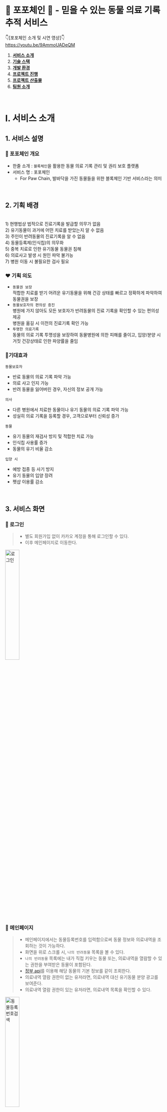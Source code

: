# 🐶 포포체인 🐶 - 믿을 수 있는 동물 의료 기록 추적 서비스

👇[포포체인 소개 및 시연 영상]👇
<br>
https://youtu.be/9AmmoUADeQM


1. [**서비스 소개**](#1)
2. [**기술 스택**](#2)
3. [**개발 환경**](#3)
4. [**프로젝트 진행**](#4)
5. [**프로젝트 산출물**](#5)
6. [**팀원 소개**](#6)
<br>

# Ⅰ. 서비스 소개

## 1. 서비스 설명

### 🐾 포포체인 개요

- 한줄 소개 : `블록체인`을 활용한 동물 의료 기록 관리 및 권리 보호 플랫폼
- 서비스 명 : 포포체인
  - For Paw Chain, 발바닥을 가진 동물들을 위한 블록체인 기반 서비스라는 의미

<br>

## 2. 기획 배경
<br>
1) 현행법상 법적으로 진료기록을 발급할 의무가 없음
<br>
 2) 유기동물이 과거에 어떤 치료를 받았는지 알 수 없음
<br>
 3) 주인이 반려동물의 진료기록을 알 수 없음
<br>
 4) 동물등록제(인식칩)의 의무화
<br>
 5) 중복 치료로 인한 유기동물 동물권 침해
<br>
 6) 의료사고 발생 시 원인 파악 불가능
<br>
 7) 병원 이동 시 불필요한 검사 필요


### ❤ 기획 의도

- `동물권 보장` <br>
    적합한 치료를 받기 어려운 유기동물을 위해 건강 상태를 빠르고 정확하게 파악하여 동물권을 보장
- `동물보호자의 편의성 증진` <br>
    병원에 가지 않아도 모든 보호자가 반려동물의 진료 기록을 확인할 수 있는 편의성 제공 <br>
    병원을 옮길 시 이전의 진료기록 확인 가능
- `투명한 의료기록`<br>
    동물의 의료 기록 투명성을 보장하여 동물병원에 의한 피해를 줄이고, 입양/분양 시 거짓 건강상태로 인한 파양률을 줄임

### 🧡기대효과

`동물보호자`

- 반료 동물의 의료 기록 파악 가능
- 의료 사고 인지 가능
- 반려 동물을 잃어버린 경우, 자신의 정보 공개 가능

`의사`

- 다른 병원에서 치료한 동물이나 유기 동물의 의료 기록 파악 가능
- 성실히 의료 기록을 등록할 경우, 고객으로부터 신뢰성 증가

`동물`

- 유기 동물의 재검사 방지 및 적합한 치료 가능
- 인식칩 사용률 증가
- 동물의 유기 비율 감소

`입양 시`

- 예방 접종 등 사기 방지
- 유기 동물의 입양 장려
- 펫샵 이용률 감소

<br>

## 3. 서비스 화면

### 🤍 로그인

> - 별도 회원가입 없이 카카오 계정을 통해 로그인할 수 있다.
> - 이후 메인페이지로 이동한다.

<img src="/document/gif/1.%20로그인.gif" title="로그인" width="30%" height="30%"/>



### 💜 메인페이지

> - 메인페이지에서는 동물등록번호를 입력함으로써 동물 정보와 의료내역을 조회하는 것이 가능하다.
> - 화면을 위로 스크롤 시, `나의 반려동물` 목록을 볼 수 있다.
> - `나의 반려동물` 목록에는 내가 직접 키우는 동물 또는, 의료내역을 열람할 수 있는 권한을 부여받은 동물이 포함된다.
> - [정부 api](https://www.data.go.kr/data/15098913/openapi.do?recommendDataYn=Y)를 이용해 해당 동물의 기본 정보를 같이 조회한다.
> - 의료내역 열람 권한이 없는 유저라면, 의료내역 대신 유기동물 분양 광고를 보여준다.
> - 의료내역 열람 권한이 있는 유저라면, 의료내역 목록을 확인할 수 있다.

<img src="/document/gif/2.%20동물등록번호%20검색.gif" title="동물등록번호검색" width="30%" height="30%"/>

### 💜 나의 반려동물 목록

> - 기본적으로는 의사 또는 해당 동물의 주인만이 동물 의료 기록을 열람할 수 있다.
> - 하지만 해당 동물의 주인이 다른 사람에게도 의료 기록을 보여주고 싶은 경우, 열람 권한을 부여할 수 있다.
> - 열람 권한을 다시 뺏을 수도 있다.
> - 키우던 애완 동물을 다른 사람에게 분양 보낼 경우, 분양하기 버튼을 눌러 주인을 변경할 수 있다.

<img src="/document/gif/3.%20나의%20반려동물%20목록.gif" title="나의반려동물목록" width="30%" height="30%"/>

### 💜 동물 등록 정보
> - 해당 동물의 주인이라면, 동물의 추가적인 정보를 직접 입력할 수 있다.
<img src="/document/gif/4.%20동물%20정보%20등록.gif" title="동물등록정보" width="30%" height="30%"/>

### 💜 의료 기록 조회

> - 의사이거나, 해당 동물의 주인이거나, 그 밖에 열람 권한을 따로 부여받은 사람이라면, 해당 동물의 의료 기록들을 조회할 수 있다.
> - 동물마다 1개의 컨트랙트가 블록체인 네트워크에 배포된다.
> - 의료 기록은 해당 동물의 컨트랙트에 저장된다.
> - 컨트랙트의 배포 및 조회, 작성은 모두 Web3j를 통해 이루어진다.

<img src="/document/gif/5.%20의료기록%20조회.gif" title="의료기록조회" width="30%" height="30%"/>

### 💜 QR코드 생성

> - 10자리가 넘는 긴 동물등록번호를 매번 기억하기 어려운 사용자들을 위해, QR 이미지를 제공한다.
> - QR 이미지는 휴대폰 갤러리에 저장할 수 있다.

<img src="/document/gif/6.%20QR코드%20생성.gif" title="QR코드생성" width="30%" height="30%"/>

### 💜 권한 관리

<img src="/document/gif/7.%20권한%20관리.gif" title="권한관리" width="30%" height="30%"/>

### 💜 입양 공고

<img src="/document/gif/8.%20입양%20공고.gif" title="입양 공고" width="30%" height="30%"/>

### 💜 의사 면허 인증

<img src="/document/gif/9. 의사 면허 인증.gif" title="의사 면허 인증" width="30%" height="30%"/>

### 💜 의료 기록 작성

> - 본인이 의사임을 인증하면, 수의사로서 동물의 의료내역을 작성할 수 있는 권한이 부여된다.
> - 본인이 의사임을 인증하는 방법은 보건복지부의 [의료인면허정보조회](https://dataapi.co.kr/upload/dLab/20220105-173345-00330.html) api를 이용한다.

<img src="/document/gif/10. 의료기록 작성.gif" title="의료 기록 작성" width="30%" height="30%"/>


  <br>

<div id="2"></div>

# Ⅱ. 기술 스택

## 1. 블록체인 네트워크

부연 설명

## 2. IPFS

부연 설명

## 3. Android

부연 설명

## 4. Redis

부연 

## 5. Google Cloud Platform

동물 정보를 등록할 때 입력받는 동물 사진 데이터가 많아져, 기존에 사용하는 mariadb 이외에 별도로 Google Cloud Platform에서 데이터를 효율적으로 관리했습니다.

<br>

<div id="3"></div>

# Ⅲ. 개발 환경 🖥️

## 🖥 Backend
![IntelliJ badge](https://img.shields.io/badge/-IntelliJ-green)
![Java badge](https://img.shields.io/badge/-Java11-blue)
![spring boot badge](https://img.shields.io/badge/-Spring%20Boot-yellow)
![spring-data-jpa badge](https://img.shields.io/badge/-spring--data--jpa-red)
![spring-security badge](https://img.shields.io/badge/-spring--security-brightgreen)
![JWT badge](https://img.shields.io/badge/-JWT-blue)
![Web3j badge](https://img.shields.io/badge/-Web3j-yellow)
![mariadb badge](https://img.shields.io/badge/-MariaDB-lightgrey)
![redis badge](https://img.shields.io/badge/-redis-orange)
![Google Cloud Platform badge](https://img.shields.io/badge/-GCP-brightgreen)

## 🖥 Frontend
![Kotlin](https://img.shields.io/badge/-Kotlin-blueviolet)
![Android Studio](https://img.shields.io/badge/-Android_Studio-success)

## 🖱 DevOps
![AWS EC2 badge](https://img.shields.io/badge/-AWS_EC2-brightgreen)
![docker badge](https://img.shields.io/badge/-docker-blue)
![jenkins badge](https://img.shields.io/badge/-jenkins-red)

## 🎨 UI/UX
![Figma](https://img.shields.io/badge/-Figma-ff69b4)

## 👨‍👩‍👧 협업 툴

![Git / Gitlab](https://img.shields.io/badge/-Git%20%2F%20Gitlab-9cf)
![Jira](https://img.shields.io/badge/-Jira-blue)
![Notion](https://img.shields.io/badge/-Notion-c93)

## 블록체인
![Solidity](https://img.shields.io/badge/-Solidity-orange)
![Geth](https://img.shields.io/badge/-Geth-yellowgreen)

## 버전 정보

### Server

- Server: `AWS EC2`
- Ubuntu: `20.04`
- Docker: `23.0.2`
- Nginx: `1.18.0`
- Redis: `7.0.10`
- MariaDB: `10.3.38`

### Back-end

- OpenJDK: `11`
- Build Tool: `Gradle`
- Spring Framework: `2.7.9`
- Spring Dependency-management: `1.0.15.RELEASE`

### Front-end

- Kotlin: `1.8.0`
- Java: `11`
- Compile SDK: `33`
- Room Runtime: `2.3.0`
- Palette: `1.0.0`
- navigation-safe-args-gradle-plugin: `2.5.3`

### 블록체인

- Geth: `1.11.5`
- web3j: `4.9.7`
- Solidity: `latest`

### IDE

- InteliJ: `2022.3`
- Android Studio: `2022.1`
- Emulator: `Pixel 2 XL`

### Management Tool

- 형상 관리: `GitLab`
- 이슈 관리: `JIRA`
- 커뮤니케이션: `Notion`
- 파일 저장: `Spring Cloud GCP Storage`
- UI/UX 디자인: `Figma`

<br>
<div id="4"></div>

# Ⅳ. 시작하기

아래 방법을 따라 프로젝트를 실행할 수 있습니다.

## 설치하기

### 설치 과정

1. Github의 Repository를 clone합니다.

```java
$ git clone [우리 주소]
```

2. APK 파일 생성을 참고하여 android 폴더를 APK로 생성하여 안드로이드 환경에 설치합니다.

### APK 파일 생성

1. Android Studio의 `Build > Generate Signed Bundle / APK ...`를 선택합니다.
2. Create new를 선택합니다.
3. Key Store Path를 설정합니다.

```java
Alias: 기본
Password: (6자) / Confirm 
Certificate: 앱에 대한 메타 데이터 넣기
```

4. release 선택합니다.
5. 카카오 로그인 관련 내용을 설정합니다.
    1. openssl로 release key와 debug key를 모두 발급 받은 후 카카오 디벨로퍼에 등록합니다.
    2. 참고: [https://ranseo.tistory.com/m/386](https://ranseo.tistory.com/m/386)
6. err_unknown_url_scheme 에러가 발생하는 경우 AndroidManifest.xml에서 kakao Native app key를 넣고 아래의 설정을 추가합니다.

```java
<activity
            android:name="com.kakao.sdk.auth.AuthCodeHandlerActivity"
            android:exported="true">
            <intent-filter>
                <action android:name="android.intent.action.VIEW" />
                <category android:name="android.intent.category.DEFAULT" />
                <category android:name="android.intent.category.BROWSABLE" />

                <!-- Redirect URI: "kakao${NATIVE_APP_KEY}://oauth" -->
                <data android:host="oauth"
                    android:scheme="kakaoa본인카카오native key" />
            </intent-filter>
</activity>
```

## 실행하기

1. AWS EC2 설정을 참고하여 AWS EC2에 접속합니다.
2. Jenkins 설정을 참고하여 Back-end 이미지를 생성합니다.
3. IPFS Image를 설치하고 실행합니다.
4. 네트워크 설정을 참고하여 블록체인 private 네트워크를 구축하고 실행합니다.
5. 저장소 설정을 참고하여 MariaDB, Redis, GCP를 설치하고 서버 주소와 연결합니다.
6. 첨부한 덤프 데이터 파일을 이용하여 데이터를 생성합니다.
7. 설치한 APK를 실행합니다.

### AWS EC2 설정

```java
remote host: j8a207.p.ssafy.io
username: ubuntu
.pem: 첨부 파일
```

### Jenkins 설정

1. Repository URL을 통해 Git 프로젝트를 연결합니다.
2. Git의 WebHook 설정을 통해 release branch의 push event를 감지하면 자동으로 프로젝트를 배포하도록 설정합니다.
3. Shell Script를 Jenkins의 Build Steps에 Execute하여 자동으로 빌드하도록 설정합니다.

```java
cd backend/
chmod +x ./gradlew
./gradlew clean build
```

4. Shell Script를 Jenkins의 Build Steps에 Execute하여 Docker Image를 자동으로 생성하도록 설정합니다.

```java
docker build -t backend ./backend
if (docker ps | grep backend) then docker stop backend; fi
docker run -d --rm --name backend --network my-network -p 8080:8080 backend
docker image prune -f
```

5. 프로젝트 내부에 Dockerfile을 생성합니다.

```java
# open jdk java 11 버전 환경
FROM openjdk:11-jdk

# gradle 빌드 시 jar 파일 생성 경로
ARG JAR_FILE=./build/libs/*.jar

# JAR_FILE을 메인 디렉토리에 복사
COPY ${JAR_FILE} app.jar

# 8080 port Open
EXPOSE 8080

# 시스템 진입점
ENTRYPOINT ["java","-jar","app.jar"]
```

### IPFS 설정

1. IPFS Docker Image를 설치합니다.

```java
docker pull ipfs/go-ipfs
```

2. Run 명령어를 통해 IPFS Image를 실행합니다.

```java
docker run \
 -d \
--restart always \
--name ipfs-node \
-v /data/ipfs:/data/ipfs \
-v /data/ipfs-staging:/staging \
-p 8001:8080 \
-p 4001:4001 \
-p 5001:5001 \
--network my-network \
ipfs/go-ipfs:latest \

docker exec ipfs-node ipfs config Addresses.API 127.0.0.1/8001
```

### 네트워크 설정

1. Geth를 설치합니다.

```java
sudo apt-get update
sudo apt-get install software-properties-common
sudo add-apt-repository -y ppa:ethereum/ethereum
sudo apt-get install
```

2. 블록체인 네트워크 폴더를 생성 후 이동합니다.

```java
mkdir eth
cd eth
```

3. ether를 채굴할 계정을 생성합니다.

```java
geth --datadir . account new
```

4. genesis.json 파일을 생성합니다.

```java
{
	"config": {
	"chainId": 7167, 
	"homesteadBlock": 0, 
	"byzantiumBlock": 0, 
	"constantinopleBlock": 0, 
	"eip150Block": 0, 
	"eip155Block": 0, 
	"eip158Block": 0 
	},
	"difficulty": "0x10", 
	"coinbase": "지갑주소", 
	"gasLimit": "9999999", 
	"alloc": {}, 
	"extraData": "", 
	"nonce": "0xdeadbeefdeadbeef", 
	"mixhash": "0x0000000000000000000000000000000000000000000000000000000000000000", 
	"parentHash": "0x0000000000000000000000000000000000000000000000000000000000000000", 
	"timestamp": "0x00"
}
```

5. 네트워크를 초기화합니다.

```java
geth --datadir . init genesis.json
```

6. 초기화한 네트워크를 실행합니다. 

```java
geth --datadir . --port 30303 --http --http.addr "0.0.0.0" --http.port 8545 --http.corsdomain "*" --networkid 7167 --http.api "admin,db,eth,debug,miner,net,shh,txpool,personal,web3" --unlock 0 --allow-insecure-unlock --mine --miner.threads 1 --miner.etherbase "지갑주소" console 2>>./geth.log
```

7. application.properties에 구축한 네트워크를 설정합니다.

```java
web3.network.address=[blockchain private network address]
web3.network.chainId=[blockchain private network chain id]
web3.walletPrivateKey=[private key of server's wallet]
```

### 저장소 설정

1. AWS EC2 환경에 MariaDB를 설치하고 MariaDB의 root 계정으로 프로젝트의 DB를 생성합니다. 필요에 따라 프로젝트만의 계정을 생성하여 사용할 수 있습니다.

```java
$ sudo apt=get install mariadb-server

$ sudo systemctl start mariadb
$ sudo systemctl status mariadb

$ sudo mysql -u root

MariaDB [mysql]> CREATE DB [DB 이름]
```

2. application.properties의 DB 주소를 MariaDB가 설치된 AWS EC2로, JPA 설정을 create로 변경하고 프로젝트를 실행합니다.

```java
spring.datasource.url=jdbc:mariadb://[DB 주소]/[DB 이름]
spring.datasource.username=[DB 계정 이름]
spring.datasource.password=[DB 계정 비밀번호]

spring.datasource.driver-class-name=org.mariadb.jdbc.Driver

spring.jpa.hibernate.ddl-auto=create
spring.jpa.hibernate.naming.physical-strategy=org.hibernate.boot.model.naming.PhysicalNamingStrategyStandardImpl
```

3. application.properties의 JPA 설정을 update로 변경하고 첨부한 덤프데이터 sql을 실행합니다.

```java
spring.jpa.hibernate.ddl-auto=update
```

4. AWS EC2 환경에 Redis를 설치하고 비밀번호를 설정합니다.

```java
$ sudo apt-get install redis-server

$ sudo vi /etc/redis/redis.conf
bind 0.0.0.0
daemonize yes // default == no
logfile /var/log/redis_6379.log
dir /var/redis/6379

$ sudo service redis-server start

$ redis-cli

redis 127.0.0.1:6379> CONFIG SET requirepass "비밀번호"
redis 127.0.0.1:6379> AUTH "비밀번호"

$ sudo systemctl restart mariadb
```

5. application.properties의 Redis 주소를 Redis가 설치된 주소로, 비밀번호를 직접 설정한 비밀번호로 변경합니다.

```java
spring.redis.host=[Redis 설정 주소]
spring.redis.port=[Redis 설정 포트]
spring.redis.password=[Redis 설정 비밀번호]
```

6. GCP 공식 사이트에서 프로젝트에 사용할 Storage를 생성하고, Storage의 정보를 json 파일을 통해 프로젝트에 설정합니다.

```java
spring.cloud.gcp.credentials.location=classpath:[json 파일 위치]
spring.cloud.gcp.storage.project-id=[GCP 설정 ID]
spring.cloud.gcp.storage.bucket=bucket-img-id=[GCP 설정 ID]
```

```java
{
  "type": "service_account",
  "project_id": "project_id",
  "private_key_id": private_key_id",
  "private_key": "private_key",
  "client_email": "client_email",
  "client_id": "client_id",
  "auth_uri": "auth_uri",
  "token_uri": "token_uri",
  "auth_provider_x509_cert_url": "auth_provider_x509_cert_url",
  "client_x509_cert_url": "client_x509_cert_url"
}
```
<br>

# V. 프로젝트 진행

## 🕑 프로젝트 진행 기간
2023.02.20(월) ~ 2023.04.07(금) (47일간 진행) 
<br>
SSAFY 8기 2학기 특화 프로젝트
<br>

## 1. git

![git_convension](/document/git_convention.png)
![gitflow](document/git_flow.png)
## 2. Jira

매주 월요일 오전 회의에서 차주에 진행되어야 할 것들을 정리하고 백로그에 등록했습니다. 금주에 완료하지 못한 이슈나, 앞으로 진행할 이슈들을 추가했습니다.

`에픽(epic)`은 구현하고자 하는 기능을 기준으로 구성하였습니다. (예: 권한 관리, 블록체인 등)

실질적인 작업 결과물이 나오는 업무는 `작업(task)`으로, 그렇지 않은 업무는 `스토리(story)`로 할당하였습니다.

마지막으로 담당자와 스토리 포인트 설정, 활성 스프린트에서 현재 업무의 진행에 따라 할 일, 진행중, 완료 실시간으로 반영하는 것을 가장 중요하게 생각했습니다.

![image](/document/burn-down-chart.png)

## 3. Notion

팀원들이 모두 공유해야할 자료 및 링크를 노션에 정리했습니다. API 설계, ERD, 컨벤션와 같이 여러번 다시 봐야하고 중요한 정보들을 공유하였습니다.

달력을 만들어 활용함으로써 중요한 일정은 잊지 않고 챙길수 있게끔 하였습니다.

![notion](/document/notion.png)

<br>

<div id="5"></div>

# VI. 프로젝트 산출물

## 🏛 서비스 아키텍처

![서비스아키텍처](/document/시스템%20아키텍처.png)

## 🎨 화면 설계서

<a href="">
    <img src="" title="화면설계서로 이동"/>
</a>
<a href="">
    <img src="" title="화면설계서로 이동"/>
</a>

## 🛢︎ ERD

![ERD](/document/erd.png)

## 📜 API 설계서

<a href="">
    <img src="" title="API 설계서로 이동"/>
</a>

<br>

<div id="6"></div>

# VII. 팀원 소개

![member](/document/member.png)
